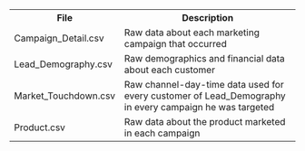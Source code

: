 <table class="table table-compressed table-striped">
  <tr>
    <th>File</th>
    <th>Description</th>
  </tr>
  <tr>
    <td>Campaign_Detail.csv</td>
    <td>Raw data about each marketing campaign that occurred</td>
  </tr>
  <tr>
    <td>Lead_Demography.csv</td>
    <td>Raw demographics and financial data about each customer</td>
  </tr>
  <tr>
    <td>Market_Touchdown.csv</td>
    <td>Raw channel-day-time data used for every customer of Lead_Demography in every campaign he was targeted</td>
  </tr>
  <tr>
    <td>Product.csv</td>
    <td>Raw data about the product marketed in each campaign</td>
  </tr>
</table>